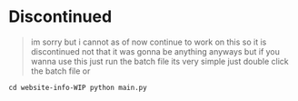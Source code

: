 # Discontinued


> im sorry but i cannot as of now continue to work on this so it is discontinued not that it was gonna be anything anyways but if you wanna use this just run the batch file its very simple just double click the batch file or 
```
cd website-info-WIP python main.py
```
